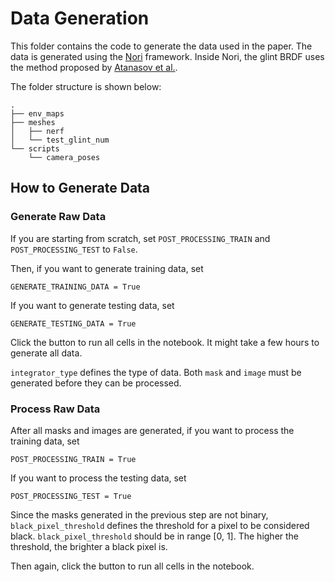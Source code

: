 # Data Generation

This folder contains the code to generate the data used in the paper. The data is generated using the [Nori](https://wjakob.github.io/nori/) framework. Inside Nori, the glint BRDF uses the method proposed by [Atanasov et al.](https://doi.org/10.1145/2897839.2927391). 

The folder structure is shown below:
```
.
├── env_maps
├── meshes
│   ├── nerf
│   └── test_glint_num
└── scripts
    └── camera_poses
```

## How to Generate Data
### Generate Raw Data
If you are starting from scratch, set `POST_PROCESSING_TRAIN` and `POST_PROCESSING_TEST` to `False`.

Then, if you want to generate training data, set 
```
GENERATE_TRAINING_DATA = True
```
If you want to generate testing data, set 
```
GENERATE_TESTING_DATA = True
```

Click the button to run all cells in the notebook. It might take a few hours to generate all data.

`integrator_type` defines the type of data. Both `mask` and `image` must be generated before they can be processed. 

### Process Raw Data
After all masks and images are generated, if you want to process the training data, set 
```
POST_PROCESSING_TRAIN = True

```
If you want to process the testing data, set 
```
POST_PROCESSING_TEST = True
```
Since the masks generated in the previous step are not binary, `black_pixel_threshold` defines the threshold for a pixel to be considered black. `black_pixel_threshold` should be in range [0, 1]. The higher the threshold, the brighter a black pixel is.

Then again, click the button to run all cells in the notebook.